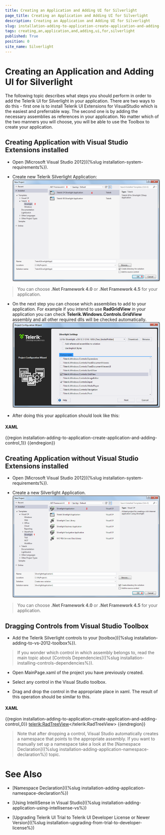 ```yaml
---
title: Creating an Application and Adding UI for Silverlight
page_title: Creating an Application and Adding UI for Silverlight
description: Creating an Application and Adding UI for Silverlight
slug: installation-adding-to-application-create-application-and-adding-control
tags: creating,an,application,and,adding,ui,for,silverlight
published: True
position: 0
site_name: Silverlight
---
```


# Creating an Application and Adding UI for Silverlight

The following topic describes what steps you should perform in order to add the Telerik UI for Silverlight in your application. There are two ways to do this - first one is to install Telerik UI Extensions for VisualStudio which is the easiest and preferrable way. The second one is by adding the necessary assemblies as references in your application. No matter which of the two manners you will choose, you will be able to use the Toolbox to create your application.
      
## Creating Application with Visual Studio Extensions installed

* Open [Microsoft Visual Studio 2012]({%slug installation-system-requirements%}).

* Create new Telerik Silverlight Application:![Common Installing Creating Application 012](images/Common_InstallingCreatingApplication_012.png)

>You can choose __.Net Framework 4.0__ or __.Net Framework 4.5__ for your application.

* On the next step you can choose which assemblies to add to your application. For example if you intend to use __RadGridView__ in your application you can check __Telerik.Windows.Controls.GridView__ assembly and all other required dlls will be checked automatically.
![Common Installing Creating Application 013](images/Common_InstallingCreatingApplication_013.png)

* After doing this your application should look like this:

#### __XAML__

{{region installation-adding-to-application-create-application-and-adding-control_1}}
	<UserControl x:Class="RadControlsSilverlightApp1.MainPage"
			xmlns="http://schemas.microsoft.com/winfx/2006/xaml/presentation" 
			xmlns:x="http://schemas.microsoft.com/winfx/2006/xaml"
			xmlns:d="http://schemas.microsoft.com/expression/blend/2008" 
			xmlns:mc="http://schemas.openxmlformats.org/markup-compatibility/2006"
			xmlns:telerik="http://schemas.telerik.com/2008/xaml/presentation"
			mc:Ignorable="d" d:DesignWidth="640" d:DesignHeight="480">
		<Grid x:Name="LayoutRoot">
		</Grid>
	</UserControl>
{{endregion}}

## Creating Application without Visual Studio Extensions installed

* Open [Microsoft Visual Studio 2012]({%slug installation-system-requirements%}).
          	
* Create a new Silverlight Application.
![Common Installing Creating Application 011](images/Common_InstallingCreatingApplication_011.png)

>You can choose __.Net Framework 4.0__ or __.Net Framework 4.5__ for your application.

## Dragging Controls from Visual Studio Toolbox

* Add the Telerik Silverlight controls to your [toolbox]({%slug installation-adding-to-vs-2012-toolbox%}). 

>If you wonder which control in which assembly belongs to, read the main topic about [Controls Dependencies]({%slug installation-installing-controls-dependencies%}).

* Open MainPage.xaml of the project you have previously created.

* Select any control in the Visual Studio toolbox.

* Drag and drop the control in the appropriate place in xaml. The result of this operation should be similar to this.

#### __XAML__

{{region installation-adding-to-application-create-application-and-adding-control_0}}
	<UserControl 
	    x:Class="Test.MainPage"
	    xmlns="http://schemas.microsoft.com/winfx/2006/xaml/presentation" 
	    xmlns:x="http://schemas.microsoft.com/winfx/2006/xaml"
	    xmlns:d="http://schemas.microsoft.com/expression/blend/2008" 
	    xmlns:mc="http://schemas.openxmlformats.org/markup-compatibility/2006"
	    xmlns:telerik="http://schemas.telerik.com/2008/xaml/presentation"    
	    mc:Ignorable="d" d:DesignWidth="640" d:DesignHeight="480">
	  <Grid x:Name="LayoutRoot">
	        <telerik:RadTreeView></telerik:RadTreeView>
	  </Grid>
	</UserControl>
{{endregion}}

>Note that after dropping a control, Visual Studio automatically creates a namespace that points to the appropriate assembly. If you want to manually set up a namespace take a look at the [Namespace Declaration]({%slug installation-adding-application-namespace-declaration%}) topic.

# See Also

 * [Namespace Declaration]({%slug installation-adding-application-namespace-declaration%})

 * [Using IntelliSense in Visual Studio]({%slug installation-adding-application-using-intellisense-vs%})

 * [Upgrading Telerik UI Trial to Telerik UI Developer License or Newer Version]({%slug installation-upgrading-from-trial-to-developer-license%})
